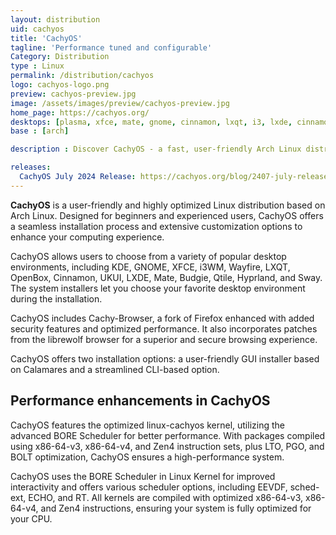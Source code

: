 ```yaml
---
layout: distribution
uid: cachyos
title: 'CachyOS'
tagline: 'Performance tuned and configurable'
Category: Distribution
type : Linux
permalink: /distribution/cachyos
logo: cachyos-logo.png
preview: cachyos-preview.jpg
image: /assets/images/preview/cachyos-preview.jpg
home_page: https://cachyos.org/
desktops: [plasma, xfce, mate, gnome, cinnamon, lxqt, i3, lxde, cinnamon, budgie, sway]
base : [arch]

description : Discover CachyOS - a fast, user-friendly Arch Linux distro with a customizable, optimized kernel. Read news, updates, reviews, and see screenshots of CachyOS.

releases:
  CachyOS July 2024 Release: https://cachyos.org/blog/2407-july-release/
---
```


**CachyOS** is a user-friendly and highly optimized Linux distribution based on Arch Linux. Designed for beginners and experienced users, CachyOS offers a seamless installation process and extensive customization options to enhance your computing experience.

CachyOS allows users to choose from a variety of popular desktop environments, including KDE, GNOME, XFCE, i3WM, Wayfire, LXQT, OpenBox, Cinnamon, UKUI, LXDE, Mate, Budgie, Qtile, Hyprland, and Sway. The system installers let you choose your favorite desktop environment during the installation.

CachyOS includes Cachy-Browser, a fork of Firefox enhanced with added security features and optimized performance. It also incorporates patches from the librewolf browser for a superior and secure browsing experience.

CachyOS offers two installation options: a user-friendly GUI installer based on Calamares and a streamlined CLI-based option.

## Performance enhancements in CachyOS

CachyOS features the optimized linux-cachyos kernel, utilizing the advanced BORE Scheduler for better performance. With packages compiled using x86-64-v3, x86-64-v4, and Zen4 instruction sets, plus LTO, PGO, and BOLT optimization, CachyOS ensures a high-performance system.

CachyOS uses the BORE Scheduler in Linux Kernel for improved interactivity and offers various scheduler options, including EEVDF, sched-ext, ECHO, and RT. All kernels are compiled with optimized x86-64-v3, x86-64-v4, and Zen4 instructions, ensuring your system is fully optimized for your CPU.
